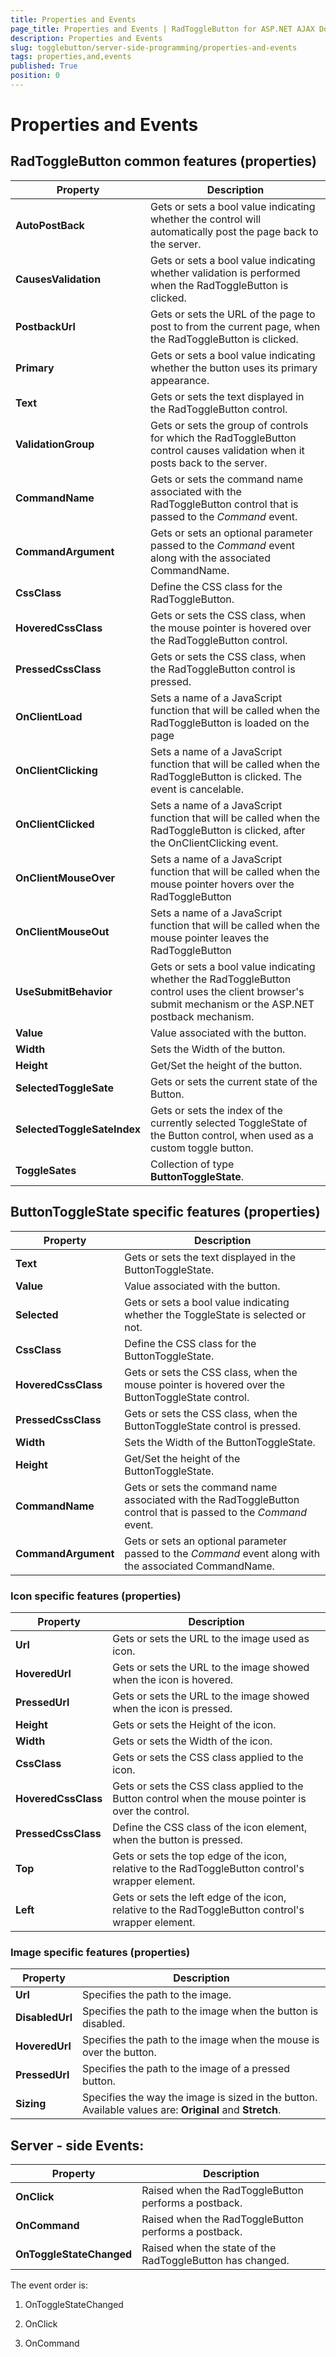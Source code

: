 ```yaml
---
title: Properties and Events
page_title: Properties and Events | RadToggleButton for ASP.NET AJAX Documentation
description: Properties and Events
slug: togglebutton/server-side-programming/properties-and-events
tags: properties,and,events
published: True
position: 0
---
```


# Properties and Events

## RadToggleButton common features (properties)

| Property | Description |
| ------ | ------ |
| **AutoPostBack** |Gets or sets a bool value indicating whether the control will automatically post the page back to the server.|
| **CausesValidation** |Gets or sets a bool value indicating whether validation is performed when the RadToggleButton is clicked.|
| **PostbackUrl** |Gets or sets the URL of the page to post to from the current page, when the RadToggleButton is clicked.|
| **Primary** |Gets or sets a bool value indicating whether the button uses its primary appearance.|
| **Text** |Gets or sets the text displayed in the RadToggleButton control.|
| **ValidationGroup** |Gets or sets the group of controls for which the RadToggleButton control causes validation when it posts back to the server.|
| **CommandName** |Gets or sets the command name associated with the RadToggleButton control that is passed to the *Command* event.|
| **CommandArgument** |Gets or sets an optional parameter passed to the *Command* event along with the associated CommandName.|
| **CssClass** |  Define the CSS class for the RadToggleButton.|
| **HoveredCssClass** |Gets or sets the CSS class, when the mouse pointer is hovered over the RadToggleButton control.|
| **PressedCssClass** |Gets or sets the CSS class, when the RadToggleButton control is pressed.|
| **OnClientLoad** |Sets a name of a JavaScript function that will be called when the RadToggleButton is loaded on the page|
| **OnClientClicking** |Sets a name of a JavaScript function that will be called when the RadToggleButton is clicked. The event is cancelable.|
| **OnClientClicked** |Sets a name of a JavaScript function that will be called when the RadToggleButton is clicked, after the OnClientClicking event.|
| **OnClientMouseOver** |Sets a name of a JavaScript function that will be called when the mouse pointer hovers over the RadToggleButton|
| **OnClientMouseOut** |Sets a name of a JavaScript function that will be called when the mouse pointer leaves the RadToggleButton|
| **UseSubmitBehavior** |Gets or sets a bool value indicating whether the RadToggleButton control uses the client browser's submit mechanism or the ASP.NET postback mechanism.|
| **Value** | Value associated with the button.|
| **Width** |  Sets the Width of the button.|
| **Height** | Get/Set the height of the button.|
| **SelectedToggleSate** | Gets or sets the current state of the Button.|
| **SelectedToggleSateIndex** | Gets or sets the index of the currently selected ToggleState of the Button control, when used as a custom toggle button.|
| **ToggleSates** | Collection of type **ButtonToggleState**. |

## ButtonToggleState specific features (properties)

| Property | Description |
| ------ | ------ |
| **Text** |Gets or sets the text displayed in the ButtonToggleState.|
| **Value** | Value associated with the button.|
| **Selected** | Gets or sets a bool value indicating whether the ToggleState is selected or not.|
| **CssClass** |  Define the CSS class for the ButtonToggleState.|
| **HoveredCssClass** |Gets or sets the CSS class, when the mouse pointer is hovered over the ButtonToggleState control.|
| **PressedCssClass** |Gets or sets the CSS class, when the ButtonToggleState control is pressed.|
| **Width** |  Sets the Width of the ButtonToggleState.|
| **Height** | Get/Set the height of the ButtonToggleState.|
| **CommandName** |Gets or sets the command name associated with the RadToggleButton control that is passed to the *Command* event.|
| **CommandArgument** |Gets or sets an optional parameter passed to the *Command* event along with the associated CommandName.|


### Icon specific features (properties)

| Property | Description |
| ------ | ------ |
| **Url** |Gets or sets the URL to the image used as icon.|
| **HoveredUrl** |Gets or sets the URL to the image showed when the icon is hovered.|
| **PressedUrl** |Gets or sets the URL to the image showed when the icon is pressed.|
| **Height** |Gets or sets the Height of the icon.|
| **Width** |Gets or sets the Width of the icon.|
| **CssClass** |Gets or sets the CSS class applied to the icon.|
| **HoveredCssClass** | Gets or sets the CSS class applied to the Button control when the mouse pointer is over the control.|
| **PressedCssClass** | Define the CSS class of the icon element, when the button is pressed.|
| **Top** |Gets or sets the top edge of the icon, relative to the RadToggleButton control's wrapper element.|
| **Left** |Gets or sets the left edge of the icon, relative to the RadToggleButton control's wrapper element.|

### Image specific features (properties)

| Property | Description |
| ------ | ------ |
| **Url** |Specifies the path to the image.|
| **DisabledUrl** |Specifies the path to the image when the button is disabled.|
| **HoveredUrl** |Specifies the path to the image when the mouse is over the button.|
| **PressedUrl** |Specifies the path to the image of a pressed button.|
| **Sizing** |Specifies the way the image is sized in the button. Available values are: **Original** and **Stretch**.|

## Server - side Events:

| Property | Description |
| ------ | ------ |
| **OnClick** |Raised when the RadToggleButton performs a postback.|
| **OnCommand** |Raised when the RadToggleButton performs a postback.|
| **OnToggleStateChanged** |Raised when the state of the RadToggleButton has changed.|

The event order is:

1. OnToggleStateChanged

1. OnClick

1. OnCommand

